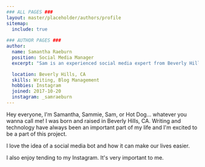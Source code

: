 ```yaml
---
### ALL PAGES ###
layout: master/placeholder/authors/profile
sitemap:
  include: true
  
### AUTHOR PAGES ###
author:
  name: Samantha Raeburn
  position: Social Media Manager
  excerpt: "Sam is an experienced social media expert from Beverly Hills, CA and is a major contributor to Somiibo's blog."

  location: Beverly Hills, CA
  skills: Writing, Blog Management
  hobbies: Instagram
  joined: 2017-10-20
  instagram: _samraeburn
---
```


Hey everyone, I'm Samantha, Sammie, Sam, or Hot Dog... whatever you wanna call me! I was born and raised in Beverly Hills, CA. Writing and technology have always been an important part of my life and I'm excited to be a part of this project.

I love the idea of a social media bot and how it can make our lives easier.

I also enjoy tending to my Instagram. It's very important to me.
